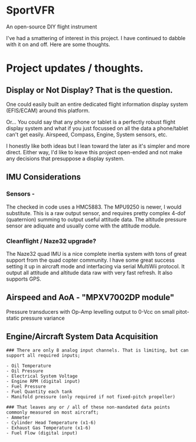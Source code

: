 # SportVFR
An open-source DIY flight instrument

I've had a smattering of interest in this project.  I have continued to dabble with it on and off.  Here are some thoughts.

# Project updates / thoughts.

## Display or Not Display? That is the question. 

One could easily built an entire dedicated flight information display system (EFIS/ECAM) around this platform.

Or... You could say that any phone or tablet is a perfectly robust flight display system and what if you just focussed on all the data a phone/tablet can't get easily.  Airspeed, Compass, Engine, System sensors, etc.


I honestly like both ideas but I lean toward the later as it's simpler and more direct.  Either way, I'd like to leave this project open-ended and not make any decisions that presuppose a display system.  

## IMU Considerations

 ### Sensors - 
  The checked in code uses a HMC5883. The MPU9250 is newer, I would substitute.  This is a 
  raw output sensor, and requires pretty complex 4-dof (quaternion) summing to output useful attitude data.  The altitude pressure sensor are adiquate and usually come with the attitude module.

 ### Cleanflight / Naze32 upgrade?

  The Naze32 quad IMU is a nice complete inertia system with tons of great support from the quad copter community.  I have some great success setting it up in aircraft mode and interfacing via serial MultiWii protocol. It output all attitude and altitude data raw with very fast refresh.  It also supports GPS.

## Airspeed and AoA - "MPXV7002DP module"
  Pressure transducers with Op-Amp levelling output to 0-Vcc on small pitot-static pressure variance
  
## Engine/Aircraft System Data Acquisition
	### There are only 8 analog input channels. That is limiting, but can support all required inputs;
  
	- Oil Temperature
	- Oil Pressure
	- Electrical System Voltage
	- Engine RPM (digital input)
	- Fuel Pressure
	- Fuel Quantity each tank
	- Manifold pressure (only required if not fixed-pitch propeller)

	### That leaves any or / all of these non-mandated data points commonly measured on most aircraft;
	- Ammeter
	- Cylinder Head Temperature (x1-6)
	- Exhaust Gas Temperature (x1-6)
	- Fuel Flow (digital input)

